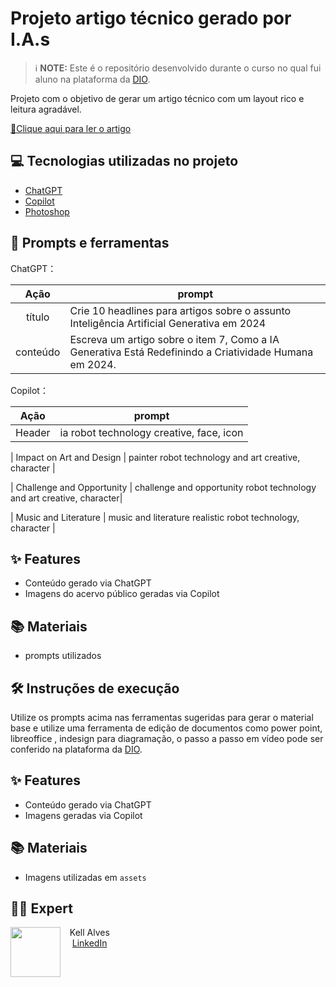 # Projeto artigo técnico gerado por I.A.s


 > ℹ️ **NOTE:** Este é o repositório desenvolvido durante o curso no qual fui aluno na plataforma da [DIO](https://dio.me).

Projeto com o objetivo de gerar um artigo técnico com um layout rico e leitura agradável.

<a href="https://web.dio.me/articles/como-a-ia-generativa-esta-redefinindo-a-criatividade-humana-em-2024" title="View PDF now"> 📕Clique aqui para ler o artigo</a>

## 💻 Tecnologias utilizadas no projeto

- [ChatGPT](https://chat.openai.com/) 
- [Copilot](https://www.bing.com/images/create)
- [Photoshop](https://www.adobe.com/br/products/photoshop.html)

## 📄 Prompts e ferramentas


ChatGPT：

|   Ação   | prompt                                                                                                                                                                                                                                                                         |
| :------: | ------------------------------------------------------------------------------------------------------------------------------------------------------------------------------------------------------------------------------------------------------------------------------ |
|  título  | Crie 10 headlines para artigos sobre o assunto Inteligência Artificial Generativa em 2024                                                                                                                                                                                                   |
| conteúdo | Escreva um artigo sobre o item 7, Como a IA Generativa Está Redefinindo a Criatividade Humana em 2024. |


Copilot：

|  Ação  | prompt                                                                                 |
| :----: | -------------------------------------------------------------------------------------- |
| Header | ia robot technology creative, face, icon |

| Impact on Art and Design | painter robot technology and art creative, character |

| Challenge and Opportunity | challenge and opportunity robot technology and art creative, character|

| Music and Literature | music and literature realistic robot technology, character
 |

## ✨ Features

- Conteúdo gerado via ChatGPT
- Imagens do acervo público geradas via Copilot

## 📚 Materiais

- prompts utilizados

## 🛠️ Instruções de execução

Utilize os prompts acima nas ferramentas sugeridas para gerar o material base e utilize uma ferramenta de edição de documentos como power point, libreoffice , indesign para diagramação, o passo a passo em vídeo pode ser conferido na plataforma da [DIO](https://dio.me).

## ✨ Features

- Conteúdo gerado via ChatGPT
- Imagens geradas via Copilot

## 📚 Materiais

- Imagens utilizadas em `assets`

## 👨‍💻 Expert

<p>
    <img 
      align=left 
      margin=10 
      width=80 
      src="https://avatars.githubusercontent.com/u/41650515?v=4"
    />
    <p>&nbsp&nbsp&nbspKell Alves<br>
    &nbsp&nbsp&nbsp
    <a href="www.linkedin.com/in/
kellalves">LinkedIn</a>
</p>
<br/>